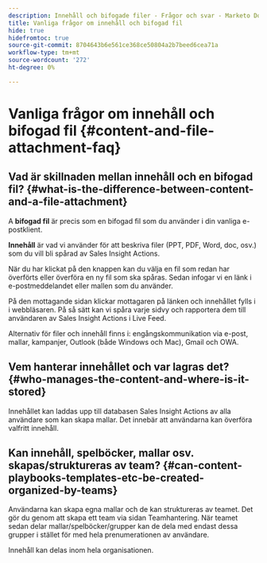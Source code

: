 ```yaml
---
description: Innehåll och bifogade filer - Frågor och svar - Marketo Docs - Produktdokumentation
title: Vanliga frågor om innehåll och bifogad fil
hide: true
hidefromtoc: true
source-git-commit: 8704643b6e561ce368ce50804a2b7beed6cea71a
workflow-type: tm+mt
source-wordcount: '272'
ht-degree: 0%

---
```


# Vanliga frågor om innehåll och bifogad fil {#content-and-file-attachment-faq}

## Vad är skillnaden mellan innehåll och en bifogad fil? {#what-is-the-difference-between-content-and-a-file-attachment}

A **bifogad fil** är precis som en bifogad fil som du använder i din vanliga e-postklient.

**Innehåll** är vad vi använder för att beskriva filer (PPT, PDF, Word, doc, osv.) som du vill bli spårad av Sales Insight Actions.

När du har klickat på den knappen kan du välja en fil som redan har överförts eller överföra en ny fil som ska spåras. Sedan infogar vi en länk i e-postmeddelandet eller mallen som du använder.

På den mottagande sidan klickar mottagaren på länken och innehållet fylls i i webbläsaren. På så sätt kan vi spåra varje sidvy och rapportera dem till användaren av Sales Insight Actions i Live Feed.

Alternativ för filer och innehåll finns i: engångskommunikation via e-post, mallar, kampanjer, Outlook (både Windows och Mac), Gmail och OWA.

## Vem hanterar innehållet och var lagras det? {#who-manages-the-content-and-where-is-it-stored}

Innehållet kan laddas upp till databasen Sales Insight Actions av alla användare som kan skapa mallar. Det innebär att användarna kan överföra valfritt innehåll.

## Kan innehåll, spelböcker, mallar osv. skapas/struktureras av team? {#can-content-playbooks-templates-etc-be-created-organized-by-teams}

Användarna kan skapa egna mallar och de kan struktureras av teamet. Det gör du genom att skapa ett team via sidan Teamhantering. När teamet sedan delar mallar/spelböcker/grupper kan de dela med endast dessa grupper i stället för med hela prenumerationen av användare.

Innehåll kan delas inom hela organisationen.
